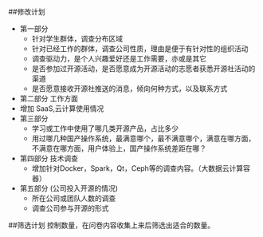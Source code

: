 ##修改计划

- 第一部分
  - 针对学生群体，调查分布区域
  - 针对已经工作的群体，调查公司性质，理由是便于有针对性的组织活动
  - 调查驱动力，是个人兴趣爱好还是工作需要，亦或是其它
  - 是否参加过开源活动，是否愿意成为开源活动的志愿者获悉开源社活动的渠道
  - 是否愿意接收开源社推送的消息，倾向何种方式，以及联系方式
- 第二部分 工作方面
 - 增加 SaaS,云计算使用情况
- 第三部分
  - 学习或工作中使用了哪几类开源产品，占比多少
  - 用过哪几种国产操作系统，最满意哪个，最不满意哪个，满意在哪方面，不满意在哪方面，用户体验上，国产操作系统差距在哪？
- 第四部分 技术调查
  - 增加针对Docker，Spark，Qt，Ceph等的调查内容。（大数据云计算容器）
- 第五部分 (公司投入开源的情况)
  - 所在公司或团队人数的调查 
  - 调查公司参与开源的形式
  
##筛选计划
控制数量，在问卷内容收集上来后筛选出适合的数量。
